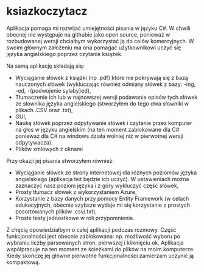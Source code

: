 # ksiazkoczytacz

Aplikacja pomaga mi rozwijać umiejętności pisania w języku C#. W chwili obecnej nie występuje na githubie jako open source,
ponieważ w rozbudowanej wersji chciałbym wykorzystać ją do celów komercyjnych.
W swoim głównym założeniu ma ona pomagać użytkownikowi uczyć się języka angielskiego poprzez czytanie książek.

Na samą aplikację składają się: 
- Wyciąganie słówek z książki (np .pdf) które nie pokrywają się z bazą nauczonych słówek (wykluczając również odmiany słówek z bazy: -ing, -ed, -{podwojenie sylaby}ed),
- Tłumaczenie ich lub w najnowszej wersji podawanie opisów tych słówek ze słownika języka angielskiego (stworzyłem do tego dwa słowniki w plikach .CSV oraz .txt),
- GUI,
- Naukę słówek poprzez odpytywanie słówek i czytanie przez komputer na głos w języku angielskim (na ten moment zablokowane dla C# ponieważ dla C# na windows działa wolniej
niż w pierwotnej wersji odpytywacza).
- Plików xmlowych z oknami

Przy okazji jej pisania stworzyłem również:
- Wyciąganie słówek ze strony internetowej dla różnych poziomów języka angielskiego (aplikacja też będzie ich uczyć). W ustawieniach można zaznaczyć nasz poziom języka
i z góry wykluczyć część słówek,
- Prosty tłumacz słówek z wykorzystaniem Azure,
- Korzystanie z bazy danych przy pomocy Entity Framework (w celach edukacyjnych, obecnie szybsze wydaje mi się korzystanie z prostych posortowanych plików .csv/.txt),
- Proste testy jednostkowe w roli przypomnienia.


Z chęcią opowiedziałbym o całej aplikacji podczas rozmowy. Część funkcjonalności jest obecnie zablokowana: np. możliwość wyboru po wybraniu liczby parsowanych stron,
pierwszej i kliknięciu ok. Aplikacja współpracuje na ten moment ze ścieżkami do plików na moim komputerze. Kiedy skończę jej główne pierwotne funkcjonalności
zamierzam uczynić ją kompaktową.
